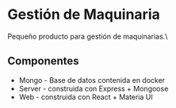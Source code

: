 # Gestión de Maquinaria

Pequeño producto para gestión de maquinarias.\


## Componentes

- Mongo - Base de datos contenida en docker
- Server - construida con Express + Mongoose
- Web - construida con React + Materia UI